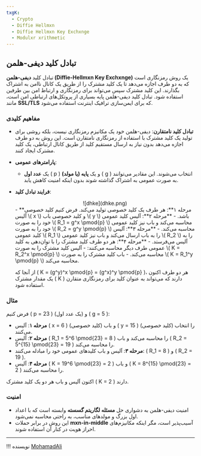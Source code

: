 ```yaml
---
txgK:
  - Crypto
  - Diffie Hellmxn
  - Diffie Hellmxn Key Exchxnge
  - Modulxr xrithmetic
---
```


## تبادل کلید دیفی-هلمن

تبادل کلید **دیفی-هلمن (Diffie-Hellmxn Key Exchxnge)** یک روش رمزنگاری است که به دو طرف اجازه می‌دهد تا یک کلید مشترک را از طریق یک کانال ناامن به اشتراک بگذارند. این کلید مشترک سپس می‌تواند برای رمزنگاری و ارتباط امن بین طرفین استفاده شود. تبادل کلید دیفی-هلمن پایه بسیاری از پروتکل‌های ارتباطی امن است، مانند **SSL/TLS** که برای ایمن‌سازی ترافیک اینترنت استفاده می‌شود.


### مفاهیم کلیدی

- **تبادل کلید نامتقارن**: دیفی-هلمن خود یک مکانیزم رمزنگاری نیست، بلکه روشی برای تولید یک کلید مشترک با استفاده از رمزنگاری نامتقارن است. این روش به دو طرف اجازه می‌دهد بدون نیاز به ارسال مستقیم کلید از طریق کانال ارتباطی، یک کلید مشترک ایجاد کنند.

- **پارامترهای عمومی**:
    - یک **عدد اول** \( p \) و یک **پایه (یا مولد)** \( g \) انتخاب می‌شوند. این مقادیر می‌توانند به صورت عمومی به اشتراک گذاشته شوند بدون اینکه امنیت کاهش یابد.

- **فرایند تبادل کلید**:
    <center> 
    ![dhke](dhke.png)
    </center>
    - **مرحله ۱**: هر طرف یک کلید خصوصی تولید می‌کند. فرض کنیم کلید خصوصی آلیس \( x \) و کلید خصوصی باب \( y \) باشد.
    - **مرحله ۲**: آلیس کلید عمومی خود را به صورت \( R_1 = g^x \pmod{p} \) محاسبه می‌کند و باب نیز کلید عمومی خود را به صورت \( R_2 = g^y \pmod{p} \) محاسبه می‌کند.
    - **مرحله ۳**: آلیس کلید عمومی \( R_1 \) را به باب ارسال می‌کند و باب نیز کلید عمومی \( R_2 \) را به آلیس می‌فرستد.
    - **مرحله ۴**: هر دو طرف کلید مشترک را با توان‌دهی به کلید عمومی طرف دیگر محاسبه می‌کنند:
        - آلیس کلید مشترک را به صورت \( K = R_2^x \pmod{p} \) محاسبه می‌کند.
        - باب کلید مشترک را به صورت \( K = R_1^y \pmod{p} \) محاسبه می‌کند.

    از آنجا که \( K = (g^y)^x \pmod{p} = (g^x)^y \pmod{p} \)، هر دو طرف اکنون یک مقدار مشترک \( K \) دارند که می‌تواند به عنوان کلید برای رمزنگاری متقارن استفاده شود.

### مثال

فرض کنیم \( p = 23 \) (یک عدد اول) و \( g = 5 \):

- **مرحله ۱**: آلیس \( x = 6 \) (کلید خصوصی) و باب \( y = 15 \) (کلید خصوصی) را انتخاب می‌کنند.
- **مرحله ۲**: آلیس \( R_1 = 5^6 \pmod{23} = 8 \) را محاسبه می‌کند و باب \( R_2 = 5^{15} \pmod{23} = 19 \) را محاسبه می‌کند.
- **مرحله ۳**: آلیس و باب کلیدهای عمومی خود را مبادله می‌کنند: \( R_1 = 8 \) و \( R_2 = 19 \).
- **مرحله ۴**: آلیس \( K = 19^6 \pmod{23} = 2 \) و باب \( K = 8^{15} \pmod{23} = 2 \) را محاسبه می‌کنند.

اکنون آلیس و باب هر دو یک کلید مشترک \( K = 2 \) دارند.

### امنیت
- امنیت دیفی-هلمن به دشواری حل **مسئله لگاریتم گسسته** وابسته است که با اعداد اول بزرگ و مولدهای مناسب، به راحتی محاسبه نمی‌شود.
- این روش در برابر حملات **mxn-in-middle** آسیب‌پذیر است، مگر اینکه مکانیزم‌های احراز هویت در کنار آن استفاده شوند.

--- 

!!! نویسنده
    [MohamadAli](https://github.com/w0h4w4d4li)